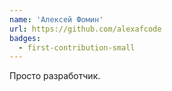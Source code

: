 ```yaml
---
name: 'Алексей Фомин'
url: https://github.com/alexafcode
badges:
  - first-contribution-small
---
```


Просто разработчик.

